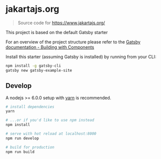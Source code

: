 # jakartajs.org

> Source code for https://www.jakartajs.org/

This project is based on the default Gatsby starter

For an overview of the project structure please refer to the [Gatsby documentation - Building with Components](https://www.gatsbyjs.org/docs/building-with-components/)

Install this starter (assuming Gatsby is installed) by running from your CLI:

```bash
npm install -g gatsby-cli
gatsby new gatsby-example-site
```

## Develop

A nodejs >= 6.0.0 setup with [yarn](https://yarnpkg.com/) is recommended.

```bash
# install dependencies
yarn

# ...or if you'd like to use npm instead
npm install

# serve with hot reload at localhost:8000
npm run develop

# build for production
npm run build
```
